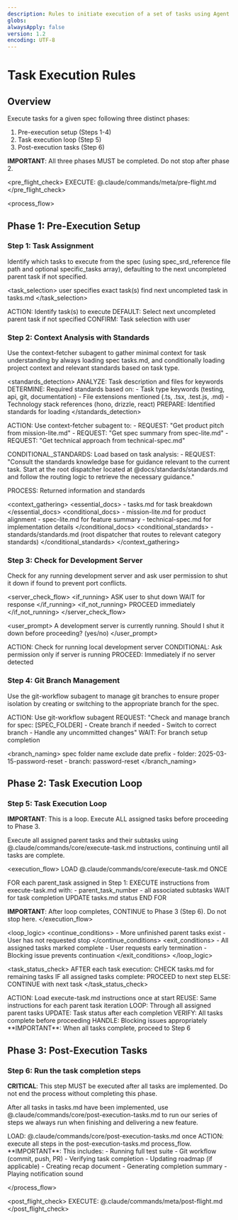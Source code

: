 ```yaml
--- 
description: Rules to initiate execution of a set of tasks using Agent OS
globs:
alwaysApply: false
version: 1.2
encoding: UTF-8
---
```


# Task Execution Rules

## Overview

Execute tasks for a given spec following three distinct phases:
1. Pre-execution setup (Steps 1-4)
2. Task execution loop (Step 5)
3. Post-execution tasks (Step 6)

**IMPORTANT**: All three phases MUST be completed. Do not stop after phase 2.

<pre_flight_check>
  EXECUTE: @.claude/commands/meta/pre-flight.md
</pre_flight_check>

<process_flow>

## Phase 1: Pre-Execution Setup

<step number="1" name="task_assignment">

### Step 1: Task Assignment

Identify which tasks to execute from the spec (using spec_srd_reference file path and optional specific_tasks array), defaulting to the next uncompleted parent task if not specified.

<task_selection>
  <explicit>user specifies exact task(s)</explicit>
  <implicit>find next uncompleted task in tasks.md</implicit>
</task_selection>

<instructions>
  ACTION: Identify task(s) to execute
  DEFAULT: Select next uncompleted parent task if not specified
  CONFIRM: Task selection with user
</instructions>

</step>

<step number="2" subagent="context-fetcher" name="context_analysis">

### Step 2: Context Analysis with Standards

Use the context-fetcher subagent to gather minimal context for task understanding by always loading spec tasks.md, and conditionally loading project context and relevant standards based on task type.

<standards_detection>
  ANALYZE: Task description and files for keywords
  DETERMINE: Required standards based on:
    - Task type keywords (testing, api, git, documentation)
    - File extensions mentioned (.ts, .tsx, .test.js, .md)
    - Technology stack references (hono, drizzle, react)
  PREPARE: Identified standards for loading
</standards_detection>

<instructions>
  ACTION: Use context-fetcher subagent to:
    - REQUEST: "Get product pitch from mission-lite.md"
    - REQUEST: "Get spec summary from spec-lite.md"  
    - REQUEST: "Get technical approach from technical-spec.md"
    
  CONDITIONAL_STANDARDS: Load based on task analysis:
    - REQUEST: "Consult the standards knowledge base for guidance relevant to the current task. Start at the root dispatcher located at @docs/standards/standards.md and follow the routing logic to retrieve the necessary guidance."
    
  PROCESS: Returned information and standards
</instructions>


<context_gathering>
  <essential_docs>
    - tasks.md for task breakdown
  </essential_docs>
  <conditional_docs>
    - mission-lite.md for product alignment
    - spec-lite.md for feature summary
    - technical-spec.md for implementation details
  </conditional_docs>
  <conditional_standards>
    - standards/standards.md (root dispatcher that routes to relevant category standards)
  </conditional_standards>
</context_gathering>

</step>

<step number="3" name="development_server_check">

### Step 3: Check for Development Server

Check for any running development server and ask user permission to shut it down if found to prevent port conflicts.

<server_check_flow>
  <if_running>
    ASK user to shut down
    WAIT for response
  </if_running>
  <if_not_running>
    PROCEED immediately
  </if_not_running>
</server_check_flow>

<user_prompt>
  A development server is currently running.
  Should I shut it down before proceeding? (yes/no)
</user_prompt>

<instructions>
  ACTION: Check for running local development server
  CONDITIONAL: Ask permission only if server is running
  PROCEED: Immediately if no server detected
</instructions>

</step>

<step number="4" subagent="git-workflow" name="git_branch_management">

### Step 4: Git Branch Management

Use the git-workflow subagent to manage git branches to ensure proper isolation by creating or switching to the appropriate branch for the spec.

<instructions>
  ACTION: Use git-workflow subagent
  REQUEST: "Check and manage branch for spec: [SPEC_FOLDER]
            - Create branch if needed
            - Switch to correct branch
            - Handle any uncommitted changes"
  WAIT: For branch setup completion
</instructions>

<branch_naming>
  <source>spec folder name</source>
  <format>exclude date prefix</format>
  <example>
    - folder: 2025-03-15-password-reset
    - branch: password-reset
  </example>
</branch_naming>

</step>

## Phase 2: Task Execution Loop

<step number="5" name="task_execution_loop">

### Step 5: Task Execution Loop

**IMPORTANT**: This is a loop. Execute ALL assigned tasks before proceeding to Phase 3.

Execute all assigned parent tasks and their subtasks using @.claude/commands/core/execute-task.md instructions, continuing until all tasks are complete.

<execution_flow>
  LOAD @.claude/commands/core/execute-task.md ONCE

  FOR each parent_task assigned in Step 1:
    EXECUTE instructions from execute-task.md with:
      - parent_task_number
      - all associated subtasks
    WAIT for task completion
    UPDATE tasks.md status
  END FOR

  **IMPORTANT**: After loop completes, CONTINUE to Phase 3 (Step 6). Do not stop here.
</execution_flow>

<loop_logic>
  <continue_conditions>
    - More unfinished parent tasks exist
    - User has not requested stop
  </continue_conditions>
  <exit_conditions>
    - All assigned tasks marked complete
    - User requests early termination
    - Blocking issue prevents continuation
  </exit_conditions>
</loop_logic>

<task_status_check>
  AFTER each task execution:
    CHECK tasks.md for remaining tasks
    IF all assigned tasks complete:
      PROCEED to next step
    ELSE:
      CONTINUE with next task
</task_status_check>

<instructions>
  ACTION: Load execute-task.md instructions once at start
  REUSE: Same instructions for each parent task iteration
  LOOP: Through all assigned parent tasks
  UPDATE: Task status after each completion
  VERIFY: All tasks complete before proceeding
  HANDLE: Blocking issues appropriately
  **IMPORTANT**: When all tasks complete, proceed to Step 6
</instructions>

</step>

## Phase 3: Post-Execution Tasks

<step number="6" name="post_execution_tasks">

### Step 6: Run the task completion steps

**CRITICAL**: This step MUST be executed after all tasks are implemented. Do not end the process without completing this phase.

After all tasks in tasks.md have been implemented, use @.claude/commands/core/post-execution-tasks.md to run our series of steps we always run when finishing and delivering a new feature.

<instructions>
  LOAD: @.claude/commands/core/post-execution-tasks.md once
  ACTION: execute all steps in the post-execution-tasks.md process_flow.
  **IMPORTANT**: This includes:
    - Running full test suite
    - Git workflow (commit, push, PR)
    - Verifying task completion
    - Updating roadmap (if applicable)
    - Creating recap document
    - Generating completion summary
    - Playing notification sound
</instructions>

</step>

</process_flow>

<post_flight_check>
  EXECUTE: @.claude/commands/meta/post-flight.md
</post_flight_check>
